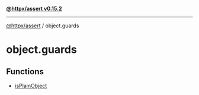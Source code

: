 [**@httpx/assert v0.15.2**](../README.md)

***

[@httpx/assert](../README.md) / object.guards

# object.guards

## Functions

- [isPlainObject](functions/isPlainObject.md)

